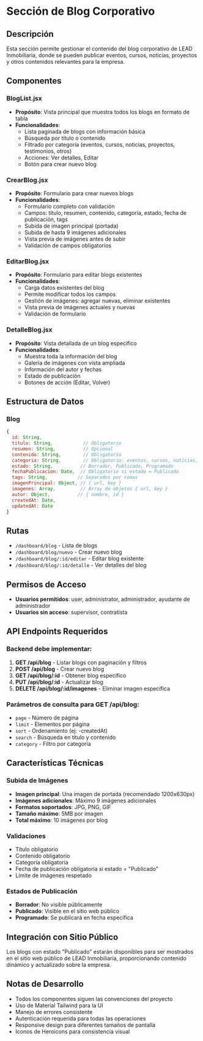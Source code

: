 # Sección de Blog Corporativo

## Descripción
Esta sección permite gestionar el contenido del blog corporativo de LEAD Inmobiliaria, donde se pueden publicar eventos, cursos, noticias, proyectos y otros contenidos relevantes para la empresa.

## Componentes

### BlogList.jsx
- **Propósito**: Vista principal que muestra todos los blogs en formato de tabla
- **Funcionalidades**:
  - Lista paginada de blogs con información básica
  - Búsqueda por título o contenido
  - Filtrado por categoría (eventos, cursos, noticias, proyectos, testimonios, otros)
  - Acciones: Ver detalles, Editar
  - Botón para crear nuevo blog

### CrearBlog.jsx
- **Propósito**: Formulario para crear nuevos blogs
- **Funcionalidades**:
  - Formulario completo con validación
  - Campos: título, resumen, contenido, categoría, estado, fecha de publicación, tags
  - Subida de imagen principal (portada)
  - Subida de hasta 9 imágenes adicionales
  - Vista previa de imágenes antes de subir
  - Validación de campos obligatorios

### EditarBlog.jsx
- **Propósito**: Formulario para editar blogs existentes
- **Funcionalidades**:
  - Carga datos existentes del blog
  - Permite modificar todos los campos
  - Gestión de imágenes: agregar nuevas, eliminar existentes
  - Vista previa de imágenes actuales y nuevas
  - Validación de formulario

### DetalleBlog.jsx
- **Propósito**: Vista detallada de un blog específico
- **Funcionalidades**:
  - Muestra toda la información del blog
  - Galería de imágenes con vista ampliada
  - Información del autor y fechas
  - Estado de publicación
  - Botones de acción (Editar, Volver)

## Estructura de Datos

### Blog
```javascript
{
  id: String,
  titulo: String,           // Obligatorio
  resumen: String,          // Opcional
  contenido: String,        // Obligatorio
  categoria: String,        // Obligatorio: eventos, cursos, noticias, proyectos, testimonios, otros
  estado: String,          // Borrador, Publicado, Programado
  fechaPublicacion: Date,  // Obligatorio si estado = Publicado
  tags: String,           // Separados por comas
  imagenPrincipal: Object, // { url, key }
  imagenes: Array,         // Array de objetos { url, key }
  autor: Object,          // { nombre, id }
  createdAt: Date,
  updatedAt: Date
}
```

## Rutas

- `/dashboard/blog` - Lista de blogs
- `/dashboard/blog/nuevo` - Crear nuevo blog
- `/dashboard/blog/:id/editar` - Editar blog existente
- `/dashboard/blog/:id/detalle` - Ver detalles del blog

## Permisos de Acceso

- **Usuarios permitidos**: user, administrator, administrador, ayudante de administrador
- **Usuarios sin acceso**: supervisor, contratista

## API Endpoints Requeridos

### Backend debe implementar:

1. **GET /api/blog** - Listar blogs con paginación y filtros
2. **POST /api/blog** - Crear nuevo blog
3. **GET /api/blog/:id** - Obtener blog específico
4. **PUT /api/blog/:id** - Actualizar blog
5. **DELETE /api/blog/:id/imagenes** - Eliminar imagen específica

### Parámetros de consulta para GET /api/blog:
- `page` - Número de página
- `limit` - Elementos por página
- `sort` - Ordenamiento (ej: -createdAt)
- `search` - Búsqueda en título y contenido
- `category` - Filtro por categoría

## Características Técnicas

### Subida de Imágenes
- **Imagen principal**: Una imagen de portada (recomendado 1200x630px)
- **Imágenes adicionales**: Máximo 9 imágenes adicionales
- **Formatos soportados**: JPG, PNG, GIF
- **Tamaño máximo**: 5MB por imagen
- **Total máximo**: 10 imágenes por blog

### Validaciones
- Título obligatorio
- Contenido obligatorio
- Categoría obligatoria
- Fecha de publicación obligatoria si estado = "Publicado"
- Límite de imágenes respetado

### Estados de Publicación
- **Borrador**: No visible públicamente
- **Publicado**: Visible en el sitio web público
- **Programado**: Se publicará en fecha específica

## Integración con Sitio Público

Los blogs con estado "Publicado" estarán disponibles para ser mostrados en el sitio web público de LEAD Inmobiliaria, proporcionando contenido dinámico y actualizado sobre la empresa.

## Notas de Desarrollo

- Todos los componentes siguen las convenciones del proyecto
- Uso de Material Tailwind para la UI
- Manejo de errores consistente
- Autenticación requerida para todas las operaciones
- Responsive design para diferentes tamaños de pantalla
- Iconos de Heroicons para consistencia visual
